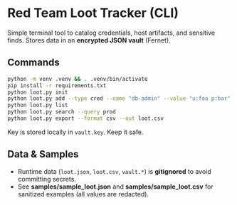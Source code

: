 # Red Team Loot Tracker (CLI)

Simple terminal tool to catalog credentials, host artifacts, and sensitive finds.
Stores data in an **encrypted JSON vault** (Fernet).

## Commands
```bash
python -m venv .venv && . .venv/bin/activate
pip install -r requirements.txt
python loot.py init
python loot.py add --type cred --name "db-admin" --value "u:foo p:bar" --tags prod,db
python loot.py list
python loot.py search --query prod
python loot.py export --format csv --out loot.csv
```
Key is stored locally in `vault.key`. Keep it safe.

## Data & Samples
- Runtime data (`loot.json`, `loot.csv`, `vault.*`) is **gitignored** to avoid committing secrets.
- See **samples/sample_loot.json** and **samples/sample_loot.csv** for sanitized examples (all values are redacted).
